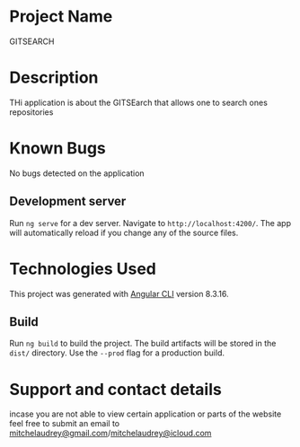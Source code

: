 # Project Name
 GITSEARCH

#  Description
THi application is about the GITSEarch that allows one to search ones repositories 

# Known Bugs

No bugs detected on the application

## Development server

Run `ng serve` for a dev server. Navigate to `http://localhost:4200/`. The app will automatically reload if you change any of the source files.

  # Technologies Used
This project was generated with [Angular CLI](https://github.com/angular/angular-cli) version 8.3.16.

## Build

Run `ng build` to build the project. The build artifacts will be stored in the `dist/` directory. Use the `--prod` flag for a production build.

# Support and contact details

incase you are not able to view certain application or parts of the website feel free to submit an email to mitchelaudrey@gmail.com/mitchelaudrey@icloud.com